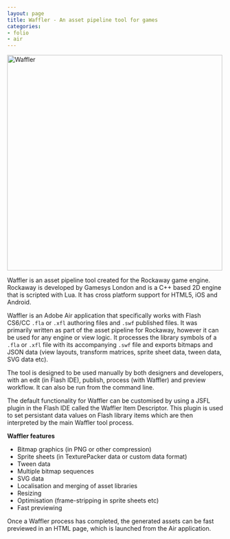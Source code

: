 ```yaml
---
layout: page
title: Waffler - An asset pipeline tool for games
categories:
- folio
- air
---
```


<img src='{{ site.baseurl }}/images/waffler-settings.png' alt='Waffler' width='501'></img>

Waffler is an asset pipeline tool created for the Rockaway game engine. Rockaway is developed by Gamesys London and is a C++ based 2D engine that is scripted with Lua. It has cross platform support for HTML5, iOS and Android.

Waffler is an Adobe Air application that specifically works with Flash CS6/CC `.fla` or `.xfl` authoring files and `.swf` published files. It was primarily written as part of the asset pipeline for Rockaway, however it can be used for any engine or view logic. It processes the library symbols of a `.fla` or `.xfl` file with its accompanying `.swf` file and exports bitmaps and JSON data (view layouts, transform matrices, sprite sheet data, tween data, SVG data etc).

The tool is designed to be used manually by both designers and developers, with an edit (in Flash IDE), publish, process (with Waffler) and preview workflow. It can also be run from the command line.

The default functionality for Waffler can be customised by using a JSFL plugin in the Flash IDE called the Waffler Item Descriptor. This plugin is used to set persistant data values on Flash library items which are then interpreted by the main Waffler tool process.

**Waffler features**

- Bitmap graphics (in PNG or other compression)
- Sprite sheets (in TexturePacker data or custom data format)
- Tween data
- Multiple bitmap sequences
- SVG data
- Localisation and merging of asset libraries
- Resizing
- Optimisation (frame-stripping in sprite sheets etc)
- Fast previewing

Once a Waffler process has completed, the generated assets can be fast previewed in an HTML page, which is launched from the Air application.
